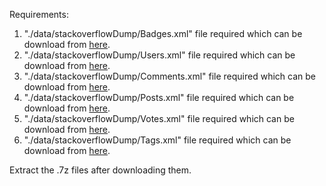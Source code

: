 Requirements:

1. "./data/stackoverflowDump/Badges.xml" file required which can be download from [here](http://archive.org/download/stackexchange/stackoverflow.com-Badges.7z). 
2. "./data/stackoverflowDump/Users.xml" file required which can be download from [here](http://archive.org/download/stackexchange/stackoverflow.com-Users.7z). 
3. "./data/stackoverflowDump/Comments.xml" file required which can be download from [here](http://archive.org/download/stackexchange/stackoverflow.com-Comments.7z).
4. "./data/stackoverflowDump/Posts.xml" file required which can be download from [here](http://archive.org/download/stackexchange/stackoverflow.com-Posts.7z).
5. "./data/stackoverflowDump/Votes.xml" file required which can be download from [here](http://archive.org/download/stackexchange/stackoverflow.com-Votes.7z).
6. "./data/stackoverflowDump/Tags.xml" file required which can be download from [here](http://archive.org/download/stackexchange/stackoverflow.com-Tags.7z). 

Extract the .7z files after downloading them.
